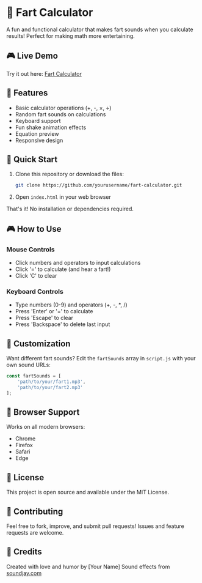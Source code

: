 # 💨 Fart Calculator

A fun and functional calculator that makes fart sounds when you calculate results! Perfect for making math more entertaining.

## 🎮 Live Demo

Try it out here: [Fart Calculator](https://yourusername.github.io/fart-calculator)

## 🌟 Features

- Basic calculator operations (+, -, ×, ÷)
- Random fart sounds on calculations
- Keyboard support
- Fun shake animation effects
- Equation preview
- Responsive design

## 🚀 Quick Start

1. Clone this repository or download the files:
   ```bash
   git clone https://github.com/yourusername/fart-calculator.git
   ```

2. Open `index.html` in your web browser

That's it! No installation or dependencies required.

## 🎮 How to Use

### Mouse Controls
- Click numbers and operators to input calculations
- Click '=' to calculate (and hear a fart!)
- Click 'C' to clear

### Keyboard Controls
- Type numbers (0-9) and operators (+, -, *, /)
- Press 'Enter' or '=' to calculate
- Press 'Escape' to clear
- Press 'Backspace' to delete last input

## 🎨 Customization

Want different fart sounds? Edit the `fartSounds` array in `script.js` with your own sound URLs:

```javascript
const fartSounds = [
    'path/to/your/fart1.mp3',
    'path/to/your/fart2.mp3'
];
```

## 📱 Browser Support

Works on all modern browsers:
- Chrome
- Firefox
- Safari
- Edge

## 📄 License

This project is open source and available under the MIT License.

## 🤝 Contributing

Feel free to fork, improve, and submit pull requests! Issues and feature requests are welcome.

## 🙏 Credits

Created with love and humor by [Your Name]
Sound effects from [soundjay.com](https://www.soundjay.com) 
